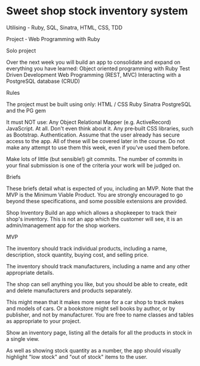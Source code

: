 # Sweet shop stock inventory system

Utilising - Ruby, SQL, Sinatra, HTML, CSS, TDD

Project ‑ Web Programming with Ruby

Solo project

Over the next week you will build an app to consolidate and expand on everything you have learned:
Object oriented programming with Ruby
Test Driven Development
Web Programming (REST, MVC)
Interacting with a PostgreSQL database (CRUD)

Rules

The project must be built using only:
HTML / CSS
Ruby
Sinatra
PostgreSQL and the PG gem

It must NOT use:
Any Object Relational Mapper (e.g. ActiveRecord)
JavaScript. At all. Don't even think about it.
Any pre‑built CSS libraries, such as Bootstrap.
Authentication. 
Assume that the user already has secure access to the app.
All of these will be covered later in the course. Do not make any attempt to use them this week, even if you've used them
before.

Make lots of little (but sensible!) git commits. The number of commits in your final submission is one of the criteria your
work will be judged on.

Briefs

These briefs detail what is expected of you, including an MVP. Note that the MVP is the Minimum Viable Product. You are
strongly encouraged to go beyond these specifications, and some possible extensions are provided.

Shop Inventory
Build an app which allows a shopkeeper to track their shop's inventory. This is not an app which the customer will see, it is
an admin/management app for the shop workers.

MVP

The inventory should track individual products, including a name, description, stock quantity, buying cost, and selling
price.

The inventory should track manufacturers, including a name and any other appropriate details.

The shop can sell anything you like, but you should be able to create, edit and delete manufacturers and products
separately.

This might mean that it makes more sense for a car shop to track makes and models of cars. Or a bookstore
might sell books by author, or by publisher, and not by manufacturer. You are free to name classes and tables as
appropriate to your project.

Show an inventory page, listing all the details for all the products in stock in a single view.

As well as showing stock quantity as a number, the app should visually highlight "low stock" and "out of stock" items
to the user.

